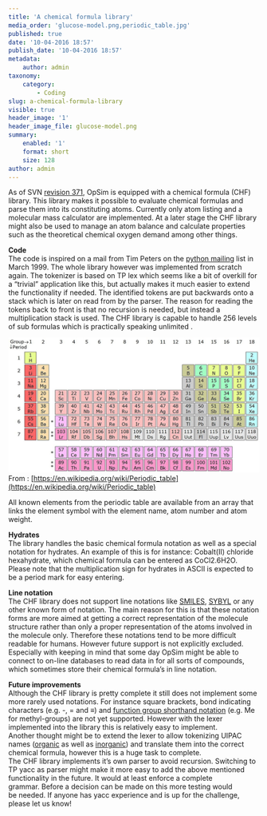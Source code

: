 ```yaml
---
title: 'A chemical formula library'
media_order: 'glucose-model.png,periodic_table.jpg'
published: true
date: '10-04-2016 18:57'
publish_date: '10-04-2016 18:57'
metadata:
    author: admin
taxonomy:
    category:
        - Coding
slug: a-chemical-formula-library
visible: true
header_image: '1'
header_image_file: glucose-model.png
summary:
    enabled: '1'
    format: short
    size: 128
author: admin
---
```


As of SVN [revision 371](https://sourceforge.net/p/opsim/code/371/), OpSim is equipped with a chemical formula (CHF) library. This library makes it possible to evaluate chemical formulas and parse them into its constituting atoms. Currently only atom listing and a molecular mass calculator are implemented. At a later stage the CHF library might also be used to manage an atom balance and calculate properties such as the theoretical chemical oxygen demand among other things.  
  
**Code**  
 The code is inspired on a mail from Tim Peters on the [python mailing](https://mail.python.org/pipermail/tutor/1999-March/000083.html) list in March 1999. The whole library however was implemented from scratch again. The tokenizer is based on TP lex which seems like a bit of overkill for a “trivial” application like this, but actually makes it much easier to extend the functionality if needed. The identified tokens are put backwards onto a stack which is later on read from by the parser. The reason for reading the tokens back to front is that no recursion is needed, but instead a multiplication stack is used. The CHF library is capable to handle 256 levels of sub formulas which is practically speaking unlimited .

![periodic table](periodic_table.jpg)
From : [https://en.wikipedia.org/wiki/Periodic_table](https://en.wikipedia.org/wiki/Periodic_table)

All known elements from the periodic table are available from an array that links the element symbol with the element name, atom number and atom weight.

**Hydrates**  
 The library handles the basic chemical formula notation as well as a special notation for hydrates. An example of this is for instance: Cobalt(II) chloride hexahydrate, which chemical formula can be entered as CoCl2.6H2O. Please note that the multiplication sign for hydrates in ASCII is expected to be a period mark for easy entering.

**Line notation**  
 The CHF library does not support line notations like [SMILES](https://en.wikipedia.org/wiki/Simplified_molecular-input_line-entry_system), [SYBYL](https://en.wikipedia.org/wiki/SYBYL_line_notation) or any other known form of notation. The main reason for this is that these notation forms are more aimed at getting a correct representation of the molecule structure rather than only a proper representation of the atoms involved in the molecule only. Therefore these notations tend to be more difficult readable for humans. However future support is not explicitly excluded. Especially with keeping in mind that some day OpSim might be able to connect to on-line databases to read data in for all sorts of compounds, which sometimes store their chemical formula’s in line notation.

**Future improvements**  
 Although the CHF library is pretty complete it still does not implement some more rarely used notations. For instance square brackets, bond indicating characters (e.g. -, = and ≡) and [function group shorthand notation](http://www.careerchem.com/NAMED/Acronyms-Groups.pdf) (e.g. Me for methyl-groups) are not yet supported. However with the lexer implemented into the library this is relatively easy to implement.  
 Another thought might be to extend the lexer to allow tokenizing UIPAC names ([organic](https://en.wikipedia.org/wiki/IUPAC_nomenclature_of_organic_chemistry) as well as [inorganic](https://en.wikipedia.org/wiki/IUPAC_nomenclature_of_inorganic_chemistry)) and translate them into the correct chemical formula, however this is a huge task to complete.  
 The CHF library implements it’s own parser to avoid recursion. Switching to TP yacc as parser might make it more easy to add the above mentioned functionality in the future. It would at least enforce a complete grammar. Before a decision can be made on this more testing would be needed. If anyone has yacc experience and is up for the challenge, please let us know!